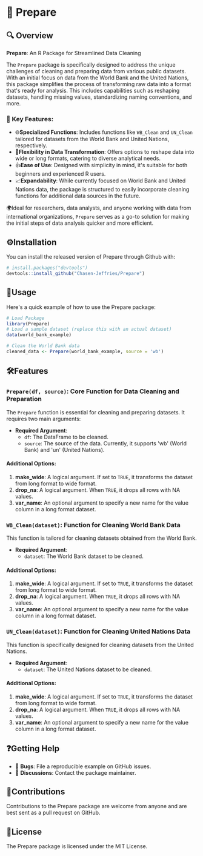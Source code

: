 # 🌟 Prepare

## 🔍 Overview

**Prepare**: An R Package for Streamlined Data Cleaning

The `Prepare` package is specifically designed to address the unique challenges of cleaning and preparing data from various public datasets. With an initial focus on data from the World Bank and the United Nations, this package simplifies the process of transforming raw data into a format that's ready for analysis. This includes capabilities such as reshaping datasets, handling missing values, standardizing naming conventions, and more.

### 🔑 Key Features:

- 🌐**Specialized Functions**: Includes functions like `WB_Clean` and `UN_Clean` tailored for datasets from the World Bank and United Nations, respectively.
- 🔄**Flexibility in Data Transformation**: Offers options to reshape data into wide or long formats, catering to diverse analytical needs.
- 👍**Ease of Use**: Designed with simplicity in mind, it's suitable for both beginners and experienced R users.
- 📈**Expandability**: While currently focused on World Bank and United Nations data, the package is structured to easily incorporate cleaning functions for additional data sources in the future.

🌍Ideal for researchers, data analysts, and anyone working with data from international organizations, `Prepare` serves as a go-to solution for making the initial steps of data analysis quicker and more efficient.


## ⚙️Installation

You can install the released version of Prepare through Github with:

```r
# install.packages("devtools")
devtools::install_github("Chasen-Jeffries/Prepare")
```

## 🚀Usage

Here's a quick example of how to use the Prepare package:

```r
# Load Package
library(Prepare)
# Load a sample dataset (replace this with an actual dataset)
data(world_bank_example)

# Clean the World Bank data
cleaned_data <- Prepare(world_bank_example, source = 'wb')
```

## 🛠️Features

### `Prepare(df, source)`: Core Function for Data Cleaning and Preparation

The `Prepare` function is essential for cleaning and preparing datasets. It requires two main arguments:

- **Required Argument**:
  - `df`: The DataFrame to be cleaned.
  - `source`: The source of the data. Currently, it supports 'wb' (World Bank) and 'un' (United Nations).

#### Additional Options:

1. **make_wide**: A logical argument. If set to `TRUE`, it transforms the dataset from long format to wide format.
2. **drop_na**: A logical argument. When `TRUE`, it drops all rows with NA values.
3. **var_name**: An optional argument to specify a new name for the value column in a long format dataset.

### `WB_Clean(dataset)`: Function for Cleaning World Bank Data

This function is tailored for cleaning datasets obtained from the World Bank.

- **Required Argument**:
  - `dataset`: The World Bank dataset to be cleaned.

#### Additional Options:

1. **make_wide**: A logical argument. If set to `TRUE`, it transforms the dataset from long format to wide format.
2. **drop_na**: A logical argument. When `TRUE`, it drops all rows with NA values.
3. **var_name**: An optional argument to specify a new name for the value column in a long format dataset.

### `UN_Clean(dataset)`: Function for Cleaning United Nations Data

This function is specifically designed for cleaning datasets from the United Nations.

- **Required Argument**:
  - `dataset`: The United Nations dataset to be cleaned.

#### Additional Options:

1. **make_wide**: A logical argument. If set to `TRUE`, it transforms the dataset from long format to wide format.
2. **drop_na**: A logical argument. When `TRUE`, it drops all rows with NA values.
3. **var_name**: An optional argument to specify a new name for the value column in a long format dataset.

## ❓Getting Help
- 🐞 **Bugs**: File a reproducible example on GitHub issues.
- 💬 **Discussions**: Contact the package maintainer.

## 🤝Contributions

Contributions to the Prepare package are welcome from anyone and are best sent as a pull request on GitHub.

## 📜License

The Prepare package is licensed under the MIT License.
